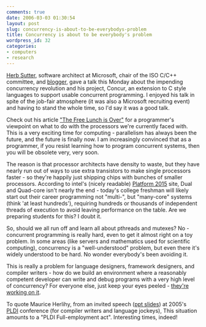 ```yaml
---
comments: true
date: 2006-03-03 01:30:54
layout: post
slug: concurrency-is-about-to-be-everybodys-problem
title: Concurrency is about to be everybody's problem
wordpress_id: 32
categories:
- computers
- research
---
```


[Herb Sutter](http://www.gotw.ca/), software architect at Microsoft, chair of the ISO C/C++ committee, and [blogger](http://pluralsight.com/blogs/hsutter/), gave a talk this Monday about the impending concurrency revolution and his project, Concur, an extension to C style languages to support usable concurrent programming. I enjoyed his talk in spite of the job-fair atmosphere (it was also a Microsoft recruiting event) and having to stand the whole time, so I'd say it was a good talk.

Check out his article ["The Free Lunch is Over"](http://www.gotw.ca/publications/concurrency-ddj.htm) for a programmer's viewpoint on what to do with the processors we're currently faced with. This is a very exciting time for computing - parallelism has always been the future, and the future is finally now. I am increasingly convinced that as a programmer, if you resist learning how to program concurrent systems, then you will be obsolete very, very soon.

The reason is that processor architects have density to waste, but they have nearly run out of ways to use extra transistors to make single processors faster - so they're happily just shipping chips with bunches of smaller processors. According to intel's (nicely readable) [Platform 2015](http://www.intel.com/technology/architecture/platform2015/) site, Dual and Quad-core isn't nearly the end - today's college freshman will likely start out their career programming not "multi-", but "many-core" systems (think 'at least hundreds'), requiring hundreds or thousands of independent threads of execution to avoid leaving performance on the table. Are we preparing students for this? I doubt it.

So, should we all run off and learn all about pthreads and mutexes? No - concurrent programming is really hard, even to get it almost right on a toy problem. In some areas (like servers and mathematics used for scientific computing), concurrency is a "well-understood" problem, but even there it's widely understood to be hard. No wonder everybody's been avoiding it.

This is really a problem for language designers, framework designers, and compiler writers - how do we build an environment where a reasonably competent developer can write and debug programs with a very high level of concurrency? For everyone else, just keep your eyes peeled - [they're working on it](http://www.cs.purdue.edu/homes/jv/events/TRANSACT/).

To quote Maurice Herlihy, from an invited speech ([ppt slides](http://research.ihost.com/pldi2005/manifesto.pldi.ppt)) at 2005's [PLDI](http://www.acm.org/sigs/sigplan/pldi.htm) conference (for compiler writers and language jockeys), This situation amounts to a "PLDI Full-employment act". Interesting times, indeed!
